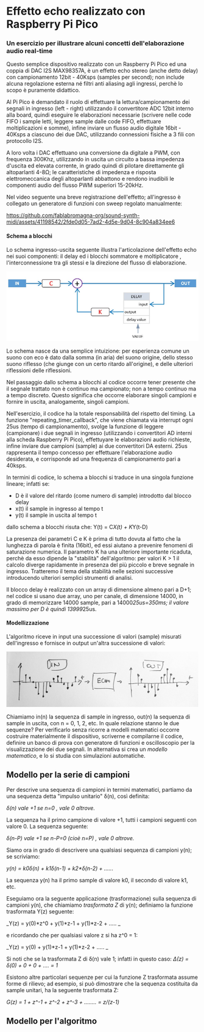 # Effetto echo realizzato con Raspberry Pi Pico 
### Un esercizio per illustrare alcuni concetti dell'elaborazione audio real-time

Questo semplice dispositivo realizzato con un Raspberry Pi Pico ed una coppia di DAC I2S MAX98357A, è un effetto echo stereo (anche detto delay) con campionamento 12bit - 40Ksps (samples per second); non include alcuna regolazione esterna né filtri anti aliasing agli ingressi, perchè lo scopo è puramente didattico.

Al Pi Pico è demandato il ruolo di effettuare la lettura/campionamento dei segnali in ingresso (left - right) utilizzando il convertitore ADC 12bit interno alla board, quindi eseguire le elaborazioni necessarie (scrivere nelle code FIFO i sample letti, leggere sample dalle code FIFO, effettuare moltiplicazioni e somme), infine inviare un flusso audio digitale 16bit - 40Ksps a ciascuno dei due DAC, utilizzando connessioni fisiche a 3 fili con protocollo I2S.

A loro volta i DAC effettuano una conversione da digitale a PWM, con frequenza 300Khz, utilizzando in uscita un circuito a bassa impedenza d'uscita ed elevata corrente, in grado quindi di pilotare direttamente gli altoparlanti 4-8Ω; le caratteristiche di impedenza e risposta elettromeccanica degli altoparlanti abbattono e rendono inudibili le componenti audio del flusso PWM superiori 15-20kHz.

Nel video seguente una breve registrazione dell'effetto; all'ingresso è collegato un generatore di funzioni con sweep regolato manualmente:

https://github.com/fablabromagna-org/sound-synth-midi/assets/41198542/2fde0d05-7ad2-4d5e-9d04-8c904a834ee6


#### Schema a blocchi

Lo schema ingresso-uscita seguente illustra l'articolazione dell'effetto echo nei suoi componenti: il delay ed i blocchi sommatore e moltiplicatore , l'interconnessione tra gli stessi e la direzione del flusso di elaborazione.

<p align="left">
<img width="600" src="/pi_pico_echo_stereo/media/delay_0.jpg")
</p>

Lo schema nasce da una semplice intuizione: per esperienza comune un suono con eco è dato dalla somma (in aria) del suono origine, dello stesso suono riflesso (che giunge con un certo ritardo all'origine), e delle ulteriori riflessioni delle riflessioni.

Nel passaggio dallo schema a blocchi al codice occorre tener presente che il segnale trattato non è continuo ma campionato; non a tempo continuo ma a tempo discreto. Questo significa che occorre elaborare singoli campioni e fornire in uscita, analogamente, singoli campioni.

Nell'esercizio, il codice ha la totale responsabilità del rispetto del timing. La funzione "repeating_timer_callback", che viene chiamata via interrupt ogni 25us (tempo di campionamento), svolge la funzione di leggere (campionare) i due segnali in ingresso (utilizzando i convertitori AD interni alla scheda Raspberry Pi Pico), effettuyare le elaborazioni audio richieste, infine inviare due campioni (sample) ai due convertitori DA esterni. 25us rappresenta il tempo concesso per effettuare l'elaborazione audio desiderata, e corrisponde ad una frequenza di campionamento pari a 40ksps.

In termini di codice, lo schema a blocchi si traduce in una singola funzione lineare; infatti se:
- D è il valore del ritardo (come numero di sample) introdotto dal blocco delay
- x(t) il sample in ingresso al tempo t
- y(t) il sample in uscita al tempo t

dallo schema a blocchi risuta che:
Y(t) = C*X(t) + K*Y(t-D)

La presenza dei parametri C e K è prima di tutto dovuta al fatto che la lunghezza di parola è finita (16bit), ed essi aiutano a prevenire fenomeni di saturazione numerica. Il parametro K ha una ulteriore importante ricaduta, perchè da esso dipende la "stabilità" dell'algoritmo: per valori K > 1 il calcolo diverge rapidamente in presenza del più piccolo e breve segnale in ingresso. Tratteremo il tema della stabilità nelle sezioni successive introducendo ulteriori semplici strumenti di analisi.

Il blocco delay è realizzato con un array di dimensione almeno pari a D+1; nel codice si usano due array, uno per canale, di dimensione 14000, in grado di memorizzare 14000 sample, pari a 14000*25us=350ms; il valore massimo per D è quindi 13999*25us.


#### Modellizzazione

L'algoritmo riceve in input una successione di valori (sample) misurati dell'ingresso e fornisce in output un'altra successione di valori:

<p align="left">
<img width="600" src="/pi_pico_echo_stereo/media/z_0.jpg")
</p>

Chiamiamo in(n) la sequenza di sample in ingresso, out(n) la sequenza di sample in uscita, con n = 0, 1, 2, etc.
In quale relazione stanno le due sequenze? Per verificarlo senza ricorre a modelli matematici occorre costruire materialmente il dispositivo, scriverne e compilarne il codice, definire un banco di prova con generatore di funzioni e oscilloscopio per la visualizzazione dei due segnali. In alternativa si crea un _modello matematico_, e lo si studia con simulazioni automatiche.


## Modello per la serie di campioni
Per descrive una sequenza di campioni in termini matematici, partiamo da una sequenza detta "impulso unitario" δ(n), così definita:
       
_δ(n) vale +1 se n=0 , vale 0 altrove._

La sequenza ha il primo campione di valore +1, tutti i campioni seguenti con valore 0. La sequenza seguente:
    
_δ(n-P) vale +1 se n-P=0 (cioè n=P) , vale 0 altrove._

Siamo ora in grado di descrivere una qualsiasi sequenza di campioni y(n); se scriviamo:

_y(n) = k0*δ(n) + k1*δ(n-1) + k2*δ(n-2) + ......_

La sequenza y(n) ha il primo sample di valore k0, il secondo di valore k1, etc.

Eseguiamo ora la seguente applicazione (trasformazione) sulla sequenza di campioni y(n), che chiamiamo _trasformata Z_ di y(n); definiamo la funzione trasformata Y(z) seguente:

_Y(z) = y(0)*z^0 + y(1)*z-1 + y(1)*z-2 + ..... _ 

e ricordando che per qualsiasi valore z si ha z^0 = 1:

_Y(z) = y(0) + y(1)*z-1 + y(1)*z-2 + ..... _ 

Si noti che se la trasformata Z di δ(n) vale 1; infatti in questo caso:
_Δ(z) = δ(0) + 0 + 0 + .... = 1_

Esistono altre particolari sequenze per cui la funzione Z trasformata assume forme di rilievo; ad esempio, si può dimostrare che la sequenza costituita da sample unitari, ha la seguente trasformata Z:

_G(z) = 1 + z^-1 + z^-2 + z^-3 + ........ = z/(z-1)_


## Modello per l'algoritmo